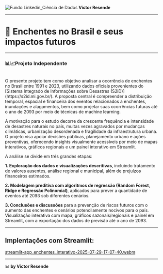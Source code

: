 ![Fundo Linkedin_Ciência de Dados](https://github.com/user-attachments/assets/0aa9ee1f-9131-4f88-9f25-73b532d9b2f0)
**Victor Resende**
________________
# 🌊 Enchentes no Brasil e seus impactos futuros
_______________
### **📊📈Projeto Independente**
<br>
O presente projeto tem como objetivo analisar a ocorrência de enchentes no Brasil entre 1991 e 2023, utilizando dados oficiais provenientes do [Sistema Integrado de Informações sobre Desastres (S2iD)](https://s2id.mi.gov.br/). A proposta central é compreender a distribuição temporal, espacial e financeira dos eventos relacionados a enchentes, inundações e alagamentos, bem como projetar suas ocorrências futuras até o ano de 2093 por meio de técnicas de machine learning.

A motivação para o estudo decorre da crescente frequência e intensidade de desastres naturais no país, muitas vezes agravados por mudanças climáticas, urbanização desordenada e fragilidade da infraestrutura urbana. O projeto visa apoiar decisões públicas, planejamento urbano e ações preventivas, oferecendo insights visualmente acessíveis por meio de mapas interativos, gráficos regionais e um painel interativo em Streamlit. 

A análise se divide em três grandes etapas:

**1. Exploração dos dados e visualizações descritivas**, incluindo tratamento de valores ausentes, análise regional e municipal, além de prejuízos financeiros estimados.

**2. Modelagem preditiva com algoritmos de regressão (Random Forest, Ridge e Regressão Polinomial)**, aplicados para prever a quantidade de eventos até 2093 sob diferentes cenários.

**3. Conclusões e discussões** para a prevenção de riscos futuros com o aumento das enchentes e cenários potencilamente nocivos para o país. Visualização interativa com mapa, gráficos sazonais/regionais e painel em Streamlit, com a exportação dos dados de previsão até o ano de 2093.

_______________
## Implentações com Streamlit:

[streamlit-app_enchentes_interativo-2025-07-29-17-07-40.webm](https://github.com/user-attachments/assets/458e2edf-40cd-40e4-86b5-b67463234c39)

______
📊 **by Victor Resende**
